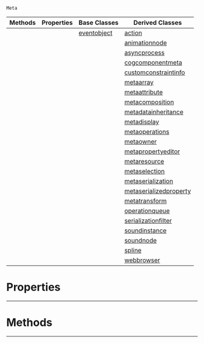  `Meta`

|Methods|Properties|Base Classes|Derived Classes|
|---|---|---|---|
| | |[eventobject](https://plasmaengine.github.io/PlasmaDocs/Plasma1/C++/code_reference/class_reference/eventobject.markdown)|[action](https://plasmaengine.github.io/PlasmaDocs/Plasma1/C++/code_reference/class_reference/action.markdown)|
| | | |[animationnode](https://plasmaengine.github.io/PlasmaDocs/Plasma1/C++/code_reference/class_reference/animationnode.markdown)|
| | | |[asyncprocess](https://plasmaengine.github.io/PlasmaDocs/Plasma1/C++/code_reference/class_reference/asyncprocess.markdown)|
| | | |[cogcomponentmeta](https://plasmaengine.github.io/PlasmaDocs/Plasma1/C++/code_reference/class_reference/cogcomponentmeta.markdown)|
| | | |[customconstraintinfo](https://plasmaengine.github.io/PlasmaDocs/Plasma1/C++/code_reference/class_reference/customconstraintinfo.markdown)|
| | | |[metaarray](https://plasmaengine.github.io/PlasmaDocs/Plasma1/C++/code_reference/class_reference/metaarray.markdown)|
| | | |[metaattribute](https://plasmaengine.github.io/PlasmaDocs/Plasma1/C++/code_reference/class_reference/metaattribute.markdown)|
| | | |[metacomposition](https://plasmaengine.github.io/PlasmaDocs/Plasma1/C++/code_reference/class_reference/metacomposition.markdown)|
| | | |[metadatainheritance](https://plasmaengine.github.io/PlasmaDocs/Plasma1/C++/code_reference/class_reference/metadatainheritance.markdown)|
| | | |[metadisplay](https://plasmaengine.github.io/PlasmaDocs/Plasma1/C++/code_reference/class_reference/metadisplay.markdown)|
| | | |[metaoperations](https://plasmaengine.github.io/PlasmaDocs/Plasma1/C++/code_reference/class_reference/metaoperations.markdown)|
| | | |[metaowner](https://plasmaengine.github.io/PlasmaDocs/Plasma1/C++/code_reference/class_reference/metaowner.markdown)|
| | | |[metapropertyeditor](https://plasmaengine.github.io/PlasmaDocs/Plasma1/C++/code_reference/class_reference/metapropertyeditor.markdown)|
| | | |[metaresource](https://plasmaengine.github.io/PlasmaDocs/Plasma1/C++/code_reference/class_reference/metaresource.markdown)|
| | | |[metaselection](https://plasmaengine.github.io/PlasmaDocs/Plasma1/C++/code_reference/class_reference/metaselection.markdown)|
| | | |[metaserialization](https://plasmaengine.github.io/PlasmaDocs/Plasma1/C++/code_reference/class_reference/metaserialization.markdown)|
| | | |[metaserializedproperty](https://plasmaengine.github.io/PlasmaDocs/Plasma1/C++/code_reference/class_reference/metaserializedproperty.markdown)|
| | | |[metatransform](https://plasmaengine.github.io/PlasmaDocs/Plasma1/C++/code_reference/class_reference/metatransform.markdown)|
| | | |[operationqueue](https://plasmaengine.github.io/PlasmaDocs/Plasma1/C++/code_reference/class_reference/operationqueue.markdown)|
| | | |[serializationfilter](https://plasmaengine.github.io/PlasmaDocs/Plasma1/C++/code_reference/class_reference/serializationfilter.markdown)|
| | | |[soundinstance](https://plasmaengine.github.io/PlasmaDocs/Plasma1/C++/code_reference/class_reference/soundinstance.markdown)|
| | | |[soundnode](https://plasmaengine.github.io/PlasmaDocs/Plasma1/C++/code_reference/class_reference/soundnode.markdown)|
| | | |[spline](https://plasmaengine.github.io/PlasmaDocs/Plasma1/C++/code_reference/class_reference/spline.markdown)|
| | | |[webbrowser](https://plasmaengine.github.io/PlasmaDocs/Plasma1/C++/code_reference/class_reference/webbrowser.markdown)|


 #  Properties


---  
 #  Methods


---  
 

 